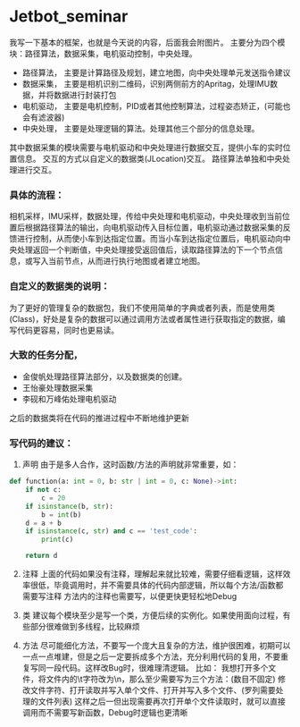 # Jetbot_seminar

我写一下基本的框架，也就是今天说的内容，后面我会附图片。
主要分为四个模块：路径算法，数据采集，电机驱动控制，中央处理。

* 路径算法， 主要是计算路径及规划，建立地图，向中央处理单元发送指令建议
* 数据采集， 主要是相机识别二维码，识别两侧前方的Apritag，处理IMU数据，并将数据进行封装打包
* 电机驱动， 主要是电机控制，PID或者其他控制算法，过程姿态矫正，(可能也会有滤波器)
* 中央处理， 主要是处理逻辑的算法。处理其他三个部分的信息处理。

其中数据采集的模块需要与电机驱动和中央处理进行数据交互，提供小车的实时位置信息。
交互的方式以自定义的数据类(JLocation)交互。
路径算法单独和中央处理进行交互。

### 具体的流程：
相机采样，IMU采样，数据处理，传给中央处理和电机驱动，中央处理收到当前位置后根据路径算法的输出，向电机驱动传入目标位置，电机驱动通过数据采集的反馈进行控制，从而使小车到达指定位置。而当小车到达指定位置后，电机驱动向中央处理返回一个判断值，中央处理接受返回值后，读取路径算法的下一个节点信息，或写入当前节点，从而进行执行地图或者建立地图。

### 自定义的数据类的说明：
为了更好的管理复杂的数据包，我们不使用简单的字典或者列表，而是使用类(Class)，好处是复杂的数据可以通过调用方法或者属性进行获取指定的数据，编写代码更容易，同时也更易读。

### 大致的任务分配，
* 金俊帆处理路径算法部分，以及数据类的创建。
* 王怡豪处理数据采集
* 李砚和万峰佑处理电机驱动

之后的数据类将在代码的推进过程中不断地维护更新


### 写代码的建议：

1.  声明
由于是多人合作，这时函数/方法的声明就非常重要，如：
```python
def function(a: int = 0, b: str | int = 0, c: None)->int:
	if not c:
		c = 20
	if isinstance(b, str):
		b = int(b)
	d = a + b
	if isinstance(c, str) and c == 'test_code':
		print(c)

 	return d
```


2.  注释
上面的代码如果没有注释，理解起来就比较难，需要仔细看逻辑，这样效率很低，毕竟调用时，并不需要具体的代码内部逻辑，所以每个方法/函数都需要写注释
方法内的注释也需要写，以便更快更轻松地Debug

3.  类
建议每个模块至少是写一个类，方便后续的实例化。如果使用面向过程，有些部分很难做到多线程，比较麻烦

4.  方法
尽可能细化方法，不要写一个庞大且复杂的方法，维护很困难，初期可以一点一点堆建，但是之后一定要拆成多个方法，充分利用代码的复用，不要重复写同一段代码。这样改Bug时，很难理清逻辑。
比如：
我想打开多个文件，将文件内的\t字符改为\n，那么至少需要写为三个方法：(数目不固定)
修改文件字符、打开读取并写入单个文件、打开并写入多个文件、(罗列需要处理的文件列表)
这样之后一但出现需要再次打开单个文件读取时，就可以直接调用而不需要写新函数，Debug时逻辑也更清晰